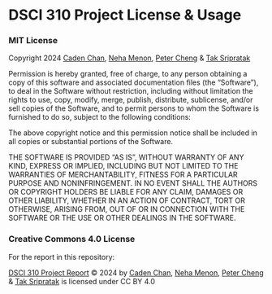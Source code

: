 # DSCI 310 Project License & Usage

### MIT License

Copyright 2024 [Caden Chan](https://github.com/cadenmchan), [Neha Menon](https://github.com/nehamenon704), [Peter Cheng](https://github.com/petercmh01) & [Tak Sripratak](https://github.com/tak4563)

Permission is hereby granted, free of charge, to any person obtaining a copy of this software and associated documentation files (the “Software”), to deal in the Software without restriction, including without limitation the rights to use, copy, modify, merge, publish, distribute, sublicense, and/or sell copies of the Software, and to permit persons to whom the Software is furnished to do so, subject to the following conditions:

The above copyright notice and this permission notice shall be included in all copies or substantial portions of the Software.

THE SOFTWARE IS PROVIDED “AS IS”, WITHOUT WARRANTY OF ANY KIND, EXPRESS OR IMPLIED, INCLUDING BUT NOT LIMITED TO THE WARRANTIES OF MERCHANTABILITY, FITNESS FOR A PARTICULAR PURPOSE AND NONINFRINGEMENT. IN NO EVENT SHALL THE AUTHORS OR COPYRIGHT HOLDERS BE LIABLE FOR ANY CLAIM, DAMAGES OR OTHER LIABILITY, WHETHER IN AN ACTION OF CONTRACT, TORT OR OTHERWISE, ARISING FROM, OUT OF OR IN CONNECTION WITH THE SOFTWARE OR THE USE OR OTHER DEALINGS IN THE SOFTWARE.

### Creative Commons 4.0 License

For the report in this repository: 

[DSCI 310 Project Report](https://github.com/cadenmchan/dsci310_project) © 2024 by [Caden Chan](https://github.com/cadenmchan), [Neha Menon](https://github.com/nehamenon704), [Peter Cheng](https://github.com/petercmh01) & [Tak Sripratak](https://github.com/tak4563) is licensed under CC BY 4.0 
